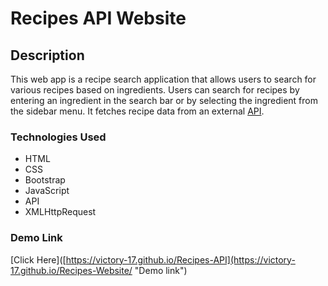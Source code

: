 # Recipes API Website

## Description

This web app is a recipe search application that allows users to search for various recipes based on ingredients. Users can search for recipes by entering an ingredient in the search bar or by selecting the ingredient from the sidebar menu. It fetches recipe data from an external [API](https://forkify-api.herokuapp.com/ "API Link").

### Technologies Used

* HTML
* CSS
* Bootstrap
* JavaScript
* API
* XMLHttpRequest

### Demo Link

[Click Here]([https://victory-17.github.io/Recipes-API](https://victory-17.github.io/Recipes-Website/ "Demo link")
